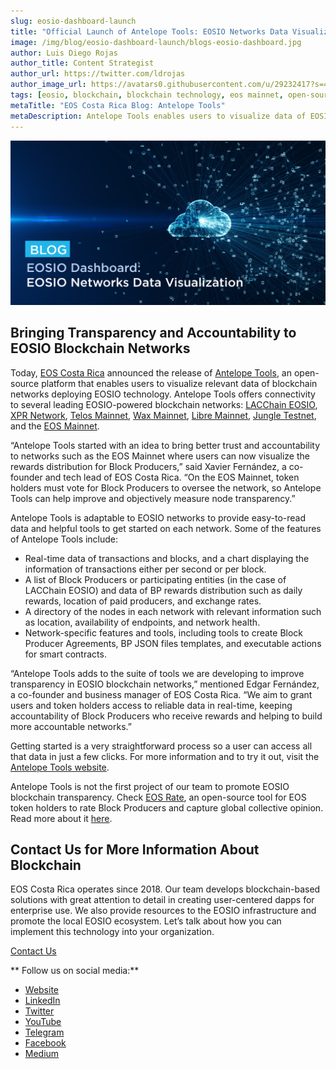```yaml
---
slug: eosio-dashboard-launch
title: "Official Launch of Antelope Tools: EOSIO Networks Data Visualization"
image: /img/blog/eosio-dashboard-launch/blogs-eosio-dashboard.jpg
author: Luis Diego Rojas
author_title: Content Strategist
author_url: https://twitter.com/ldrojas
author_image_url: https://avatars0.githubusercontent.com/u/29232417?s=400&u=032f18555bd97e3d90f3ddfb5b2dc72dfcf0d11b&v=4
tags: [eosio, blockchain, blockchain technology, eos mainnet, open-source]
metaTitle: "EOS Costa Rica Blog: Antelope Tools"
metaDescription: Antelope Tools enables users to visualize data of EOSIO blockchain networks, offering connectivity to LACChain EOSIO, Proton, Wax, and EOS Mainnet.
---
```


![The Role of NFTs for Enterprise](/img/blog/eosio-dashboard-launch/blogs-eosio-dashboard.jpg)

## Bringing Transparency and Accountability to EOSIO Blockchain Networks

Today, [EOS Costa Rica](https://eoscostarica.io/) announced the release of [Antelope Tools](https://antelope.tools/), an open-source platform that enables users to visualize relevant data of blockchain networks deploying EOSIO technology. Antelope Tools offers connectivity to several leading EOSIO-powered blockchain networks: [LACChain EOSIO](https://lacchain.antelope.tools/), [XPR Network](https://xpr.antelope.tools/), [Telos Mainnet](https://telos.antelope.tools/), [Wax Mainnet](https://wax.antelope.tools/), [Libre Mainnet](https://libre.antelope.tools/), [Jungle Testnet](https://jungle.antelope.tools/), and the [EOS Mainnet](https://eos.antelope.tools/).

“Antelope Tools started with an idea to bring better trust and accountability to networks such as the EOS Mainnet where users can now visualize the rewards distribution for Block Producers,” said Xavier Fernández, a co-founder and tech lead of EOS Costa Rica. “On the EOS Mainnet, token holders must vote for Block Producers to oversee the network, so Antelope Tools can help improve and objectively measure node transparency.”

<!--truncate-->

Antelope Tools is adaptable to EOSIO networks to provide easy-to-read data and helpful tools to get started on each network. Some of the features of Antelope Tools include:

* Real-time data of transactions and blocks, and a chart displaying the information of transactions either per second or per block.
* A list of Block Producers or participating entities (in the case of LACChain EOSIO) and data of BP rewards distribution such as daily rewards, location of paid producers, and exchange rates.
* A directory of the nodes in each network with relevant information such as location, availability of endpoints, and network health.
* Network-specific features and tools, including tools to create Block Producer Agreements, BP JSON files templates, and executable actions for smart contracts. 

“Antelope Tools adds to the suite of tools we are developing to improve transparency in EOSIO blockchain networks,” mentioned Edgar Fernández, a co-founder and business manager of EOS Costa Rica. “We aim to grant users and token holders access to reliable data in real-time, keeping accountability of Block Producers who receive rewards and helping to build more accountable networks.”

Getting started is a very straightforward process so a user can access all that data in just a few clicks. For more information and to try it out, visit the [Antelope Tools website](https://antelope.tools/). 

Antelope Tools is not the first project of our team to promote EOSIO blockchain transparency. Check [EOS Rate](https://eosrate.io/), an open-source tool for EOS token holders to rate Block Producers and capture global collective opinion. Read more about it [here](https://eoscostarica.io/blog/eos-rate/).

## Contact Us for More Information About Blockchain

EOS Costa Rica operates since 2018. Our team develops blockchain-based solutions with great attention to detail in creating user-centered dapps for enterprise use. We also provide resources to the EOSIO infrastructure and promote the local EOSIO ecosystem. Let’s talk about how you can implement this technology into your organization.

[Contact Us](https://eoscostarica.io/contact-us)

** Follow us on social media:**

*   [Website](https://eoscostarica.io/)
*   [LinkedIn](https://www.linkedin.com/company/eoscostarica/)
*   [Twitter](https://twitter.com/eoscostarica)
*   [YouTube](https://www.youtube.com/c/eoscostarica/)
*   [Telegram](https://t.me/eoscr)
*   [Facebook](https://www.facebook.com/costaricaeos/)
*   [Medium](https://medium.com/@eoscostarica)